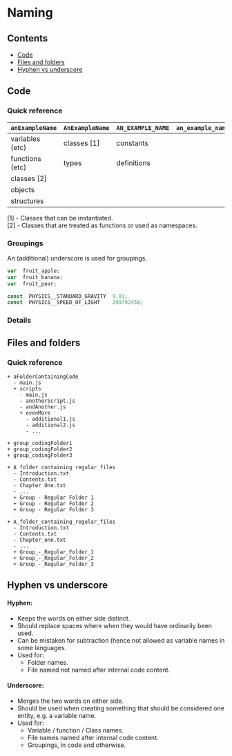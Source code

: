 # Naming

## Contents

  * [Code](#code)
  * [Files and folders](#files-and-folders)
  * [Hyphen vs underscore](#hyphen-vs-underscore)

## Code

### Quick reference

| `anExampleName`   | `AnExampleName`   | `AN_EXAMPLE_NAME` | `an_example_name` | `An_example_name` |
| ----------------- | ----------------- | ----------------- | ----------------- | ----------------- |
| variables (etc)   | classes [1]       | constants         |                   |                   |
| functions (etc)   | types             | definitions       |                   |                   |
| classes [2]       |                   |                   |                   |                   |
| objects           |                   |                   |                   |                   |
| structures        |                   |                   |                   |                   |

[1] - Classes that can be instantiated.  
[2] - Classes that are treated as functions or used as namespaces.

### Groupings

An (additional) underscore is used for groupings.

```javascript
var  fruit_apple;
var  fruit_banana;
var  fruit_pear;

const  PHYSICS__STANDARD_GRAVITY  9.81;
const  PHYSICS__SPEED_OF_LIGHT    299792458;
```

### Details

## Files and folders

### Quick reference

```
+ aFolderContainingCode
  - main.js
  + scripts
    - main.js
    - anotherScript.js
    - andAnother.js
    + evenMore
      - additional1.js
      - additional2.js
      - ...
      
+ group_codingFolder1
+ group_codingFolder2
+ group_codingFolder3

+ A folder containing regular files
  - Introduction.txt
  - Contents.txt
  - Chapter One.txt
  - ...
  + Group - Regular Folder 1
  + Group - Regular Folder 2
  + Group - Regular Folder 3
  
+ A_folder_containing_regular_files
  - Introduction.txt
  - Contents.txt
  - Chapter_one.txt
  - ...
  + Group_-_Regular_Folder_1
  + Group_-_Regular_Folder_2
  + Group_-_Regular_Folder_3
```

## Hyphen vs underscore

#### Hyphen:

- Keeps the words on either side distinct.
- Should replace spaces where when they would have ordinarily been used.
- Can be mistaken for subtraction (hence not allowed as variable names in some languages.
- Used for:
  - Folder names.
  - File named not named after internal code content.

#### Underscore:

- Merges the two words on either side.
- Should be used when creating something that should be considered one entity, e.g. a variable name.
- Used for:
  - Variable / function / Class names.
  - File names named after internal code content.
  - Groupings, in code and otherwise.
